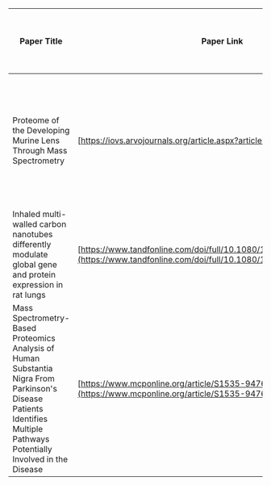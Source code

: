 | Paper Title  | Paper Link | PMID ID | PRIDE ID | Organism | Tissue | Groups | Experimental Variables | # of Samples per Group (n) | Total # of Samples (n) | Sample annotation File Available? (Y/N) | Link or description for Sample Annotation File | Data type (Phosphorylation vs Expression) | Label free or labeled? | If Labeled, which label? (TMT, iTRAQ) | Fractioned? (Y/N) | Which Software? (PEAKS, ProteomeDiscoverer, Scaffold, MaxQuant, OpenMS, Other) | Peptide level matrix available? | Link or description for Peptide Data Matrix File | Size of Peptide Matrix (Peptide x Samples) | Protein level matrix available? | Size of Protein Matrix (Peptide x Samples) | Link or description for Protein Data Matrix File | TMT info (Y/N) | SEARCH file w/MetO (Y/N) | Enzymes | RAW file (Y/N) |
| ------------- | ------------- | ------------- | -------------- | ------------------- | ------------------ | ---| --- | --- | --- | --- | --- | --------------------------------------- | ---------- | ---------------------------- | ------------------------------------------| ----------------------|---------------------- | ------------------------------------------------ | ---------------------------------------------------------------------------------------------------------------------------------- | -------------------------------------------------------------------------------------------------------------- | ----------------------------------------------- | ----------------------------------------- | ---------------------| ----------------------- | ------------ | ----------- |
| Proteome of the Developing Murine Lens Through Mass Spectrometry  |  [https://iovs.arvojournals.org/article.aspx?articleid=2670138](url)  | 29332127 | PXD006381 | Mus musculus (mouse) |  Lens of camera-type eye | Time points: E15, E18, P0, P3, P6, P9 | Time points: Embryonic day 15 (E15) and 18 (E18) and postnatal day 0 (P0), 3 (P3), 6 (P6), and 9 (P9) | 3 biological replicates consisting of: 23 embryos- E15, 10 embryos- E18, 8 pups - for postnatal stages | Total: 195 (3*(23+10+8+8+8+8)= 3*65) | Y | [https://arvo.silverchair-cdn.com/arvo/content_public/journal/iovs/936670/iovs-58-13-55_s17.xlsx?Expires=1694527471&Signature=mHlI~HEy-FgNjqxvb94lFXK~l~HNZu~3jqskFnU~EYhunLtPRQBIvMmRPoXClW6m-gQDd4hjZ2XtUuEwIsyDgOKhoRN0odhGEgeFMbA5mtIAVwYy3XZ~Xkv5NfoFbU7RWjuwOOk4JgGc3TWGBVtsAZWfIIFIYwqt65MkdOQNNxi-xffZN3-ft4710Zavg6D6YhcHe-po3WVQ1iWPMOJqHESL~cmFOPgB40qAD1PZq7WInSAKoH7n-vodUu-KfsJLHxWwrAg55fGqUc0yodOU1foOHgtZjWl15-AgZKdbAks2oONvcJbGYRV0UBal3L-IiTHEdGYTgAcx52ygO9mcLg__&Key-Pair-Id=APKAIE5G5CRDK6RD3PGA](https://arvo.silverchair-cdn.com/arvo/content_public/journal/iovs/936670/iovs-58-13-55_s17.xlsx?Expires=1694527471&Signature=mHlI~HEy-FgNjqxvb94lFXK~l~HNZu~3jqskFnU~EYhunLtPRQBIvMmRPoXClW6m-gQDd4hjZ2XtUuEwIsyDgOKhoRN0odhGEgeFMbA5mtIAVwYy3XZ~Xkv5NfoFbU7RWjuwOOk4JgGc3TWGBVtsAZWfIIFIYwqt65MkdOQNNxi-xffZN3-ft4710Zavg6D6YhcHe-po3WVQ1iWPMOJqHESL~cmFOPgB40qAD1PZq7WInSAKoH7n-vodUu-KfsJLHxWwrAg55fGqUc0yodOU1foOHgtZjWl15-AgZKdbAks2oONvcJbGYRV0UBal3L-IiTHEdGYTgAcx52ygO9mcLg__&Key-Pair-Id=APKAIE5G5CRDK6RD3PGA) | Protein Expression | Labeled | TMT | N | ProteomeDiscoverer | | | | Yes | | [https://arvo.silverchair-cdn.com/arvo/content_public/journal/iovs/936670/iovs-58-13-55_s01.xlsx?Expires=1694031584&Signature=SUvzQSU~dLy4kqmfCuSnLGjQ8Zt3tkeO7ycfMXP3ZDy69blYWJ6F0vQHiuXABG95NBlkmYCAq8QwV-INWSlL5HadM2N0m4Y1oXEDT8EX4rGLUazyDQRGSiOjIA~FTBFAcv70stq5Rzch7SFdDuPuoejE5XC5pKVEVET0ZsHi5dpGySWBoXnbVDa2WgQupcW4GcvuDV7Ts1JBGq0lw28Bbkqd7Hl0Y0E5MayIi0VKVTFjctGEexOHaZ9~fykVpk3tgo3oAJs6UzRJQQZKZTp4knFd8Oe2YTvNifY4C7xuqKhvMb~vxcP8QR3myiBDDpkXwgkevItqF5yXF-fIqZpSwg__&Key-Pair-Id=APKAIE5G5CRDK6RD3PGA](https://arvo.silverchair-cdn.com/arvo/content_public/journal/iovs/936670/iovs-58-13-55_s01.xlsx?Expires=1694031584&Signature=SUvzQSU~dLy4kqmfCuSnLGjQ8Zt3tkeO7ycfMXP3ZDy69blYWJ6F0vQHiuXABG95NBlkmYCAq8QwV-INWSlL5HadM2N0m4Y1oXEDT8EX4rGLUazyDQRGSiOjIA~FTBFAcv70stq5Rzch7SFdDuPuoejE5XC5pKVEVET0ZsHi5dpGySWBoXnbVDa2WgQupcW4GcvuDV7Ts1JBGq0lw28Bbkqd7Hl0Y0E5MayIi0VKVTFjctGEexOHaZ9~fykVpk3tgo3oAJs6UzRJQQZKZTp4knFd8Oe2YTvNifY4C7xuqKhvMb~vxcP8QR3myiBDDpkXwgkevItqF5yXF-fIqZpSwg__&Key-Pair-Id=APKAIE5G5CRDK6RD3PGA) | | | Trypsin | |
| Inhaled multi-walled carbon nanotubes differently modulate global gene and protein expression in rat lungs | [https://www.tandfonline.com/doi/full/10.1080/17435390.2020.1851418](https://www.tandfonline.com/doi/full/10.1080/17435390.2020.1851418) | 33332178 | PXD029842 | Rattus norvegicus (rat) | Lung tissue | Multi-walled carbon nanotubes inhaled: NM-401, NM-403 | Recovery Period (RP): 3/30/90/180 days, Dosage: High, Low | 6 rats for each group | Total: 48 (6 x nRP x nDosage = 6 x 4 x 2) | N | N/A | Protein Expression | Label Free | N/A | N | MaxQuant | Yes | | | Yes | 1175 x 48 | [https://www.tandfonline.com/doi/suppl/10.1080/17435390.2020.1851418?scroll=top&role=tab#:~:text=Share-,Download,-figshare -Supplementary file 8](https://www.tandfonline.com/doi/suppl/10.1080/17435390.2020.1851418?scroll=top&role=tab#:~:text=Share-,Download,-figshare) | | | Trypsin | |
| Mass Spectrometry-Based Proteomics Analysis of Human Substantia Nigra From Parkinson's Disease Patients Identifies Multiple Pathways Potentially Involved in the Disease | [https://www.mcponline.org/article/S1535-9476(22)00260-2/fulltext](https://www.mcponline.org/article/S1535-9476(22)00260-2/fulltext) | | | Human | Substantia Nigra | Parkinson's vs healthy | Main and replication experiment; FDR calculation with and without permutations in groups | 15 for each group | 15*2 = 30 samples total | Y | [http://efaidnbmnnnibpcajpcglclefindmkaj/https://www.mcponline.org/cms/10.1016/j.mcpro.2022.100452/attachment/bd62a816-b040-43ea-b97e-410198cdacb7/mmc8.pdf](http://efaidnbmnnnibpcajpcglclefindmkaj/https://www.mcponline.org/cms/10.1016/j.mcpro.2022.100452/attachment/bd62a816-b040-43ea-b97e-410198cdacb7/mmc8.pdf) | Protein Expression | Label Free | N/A |  | ProteomeDiscoverer | Yes | [https://www.mcponline.org/cms/10.1016/j.mcpro.2022.100280/attachment/439cf0fb-1eac-48a2-b7ae-ab88bb45fc83/mmc6.xlsx](https://www.mcponline.org/cms/10.1016/j.mcpro.2022.100280/attachment/439cf0fb-1eac-48a2-b7ae-ab88bb45fc83/mmc6.xlsx) - Given in 2nd column of supplementary data S1 | 134787 x 66 | Yes | 9743 x 30 | [https://www.mcponline.org/cms/10.1016/j.mcpro.2022.100280/attachment/439cf0fb-1eac-48a2-b7ae-ab88bb45fc83/mmc6.xlsx](https://www.mcponline.org/cms/10.1016/j.mcpro.2022.100280/attachment/439cf0fb-1eac-48a2-b7ae-ab88bb45fc83/mmc6.xlsx) - Given in 1st column of supplementary data S1 | N/A | N/A | Trypsin | N/A|


